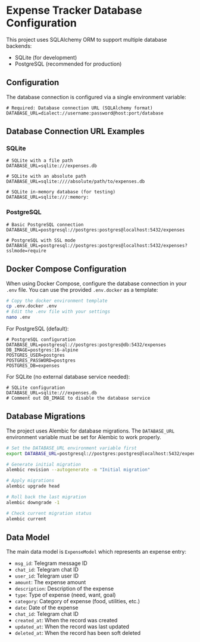 
# Expense Tracker Database Configuration

This project uses SQLAlchemy ORM to support multiple database backends:

- SQLite (for development)
- PostgreSQL (recommended for production)

## Configuration

The database connection is configured via a single environment variable:

```
# Required: Database connection URL (SQLAlchemy format)
DATABASE_URL=dialect://username:password@host:port/database
```

## Database Connection URL Examples

### SQLite

```
# SQLite with a file path
DATABASE_URL=sqlite:///expenses.db

# SQLite with an absolute path
DATABASE_URL=sqlite:////absolute/path/to/expenses.db

# SQLite in-memory database (for testing)
DATABASE_URL=sqlite:///:memory:
```

### PostgreSQL

```
# Basic PostgreSQL connection
DATABASE_URL=postgresql://postgres:postgres@localhost:5432/expenses

# PostgreSQL with SSL mode
DATABASE_URL=postgresql://postgres:postgres@localhost:5432/expenses?sslmode=require
```



## Docker Compose Configuration

When using Docker Compose, configure the database connection in your `.env` file. You can use the provided `.env.docker` as a template:

```bash
# Copy the docker environment template
cp .env.docker .env
# Edit the .env file with your settings
nano .env
```

For PostgreSQL (default):
```
# PostgreSQL configuration
DATABASE_URL=postgresql://postgres:postgres@db:5432/expenses
DB_IMAGE=postgres:16-alpine
POSTGRES_USER=postgres
POSTGRES_PASSWORD=postgres
POSTGRES_DB=expenses
```



For SQLite (no external database service needed):
```
# SQLite configuration
DATABASE_URL=sqlite:///expenses.db
# Comment out DB_IMAGE to disable the database service
```

## Database Migrations

The project uses Alembic for database migrations. The `DATABASE_URL` environment variable must be set for Alembic to work properly.

```bash
# Set the DATABASE_URL environment variable first
export DATABASE_URL=postgresql://postgres:postgres@localhost:5432/expenses

# Generate initial migration
alembic revision --autogenerate -m "Initial migration"

# Apply migrations
alembic upgrade head

# Roll back the last migration
alembic downgrade -1

# Check current migration status
alembic current
```

## Data Model

The main data model is `ExpenseModel` which represents an expense entry:
- `msg_id`: Telegram message ID
- `chat_id`: Telegram chat ID
- `user_id`: Telegram user ID
- `amount`: The expense amount
- `description`: Description of the expense
- `type`: Type of expense (need, want, goal)
- `category`: Category of expense (food, utilities, etc.)
- `date`: Date of the expense
- `chat_id`: Telegram chat ID
- `created_at`: When the record was created
- `updated_at`: When the record was last updated
- `deleted_at`: When the record has been soft deleted
